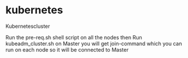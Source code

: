 # kubernetes
Kubernetescluster

Run the pre-req.sh shell script on all the nodes
then  Run kubeadm_cluster.sh on Master
you will get join-command which you can run on each node so it will be connected to Master
